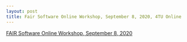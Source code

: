 ```yaml
---
layout: post
title: Fair Software Online Workshop, September 8, 2020, 4TU Online
---
```

[FAIR Software Online Workshop, September 8, 2020](https://esciencecenter-digital-skills.github.io/2020-09-08-4tu-fair-software/)
